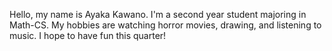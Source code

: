 Hello, my name is Ayaka Kawano. I'm a second year student majoring in Math-CS.
My hobbies are watching horror movies, drawing, and listening to music. 
I hope to have fun this quarter!
